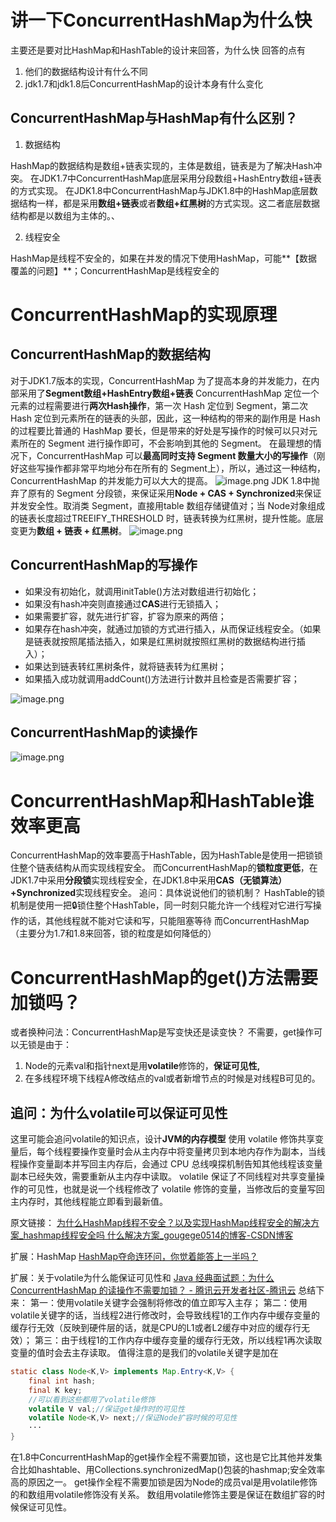 # 讲一下ConcurrentHashMap为什么快
主要还是要对比HashMap和HashTable的设计来回答，为什么快
回答的点有

1. 他们的数据结构设计有什么不同
2. jdk1.7和jdk1.8后ConcurrentHashMap的设计本身有什么变化
## ConcurrentHashMap与HashMap有什么区别？

1. 数据结构

HashMap的数据结构是数组+链表实现的，主体是数组，链表是为了解决Hash冲突。
在JDK1.7中ConcurrentHashMap底层采用分段数组+HashEntry数组+链表的方式实现。
在JDK1.8中ConcurrentHashMap与JDK1.8中的HashMap底层数据结构一样，都是采用**数组+链表**或者**数组+红黑树**的方式实现。这二者底层数据结构都是以数组为主体的。、

2. 线程安全

HashMap是线程不安全的，如果在并发的情况下使用HashMap，可能**【数据覆盖的问题】**；ConcurrentHashMap是线程安全的
# ConcurrentHashMap的实现原理
## ConcurrentHashMap的数据结构
对于JDK1.7版本的实现，ConcurrentHashMap 为了提高本身的并发能力，在内部采用了**Segment数组+HashEntry数组+链表**
ConcurrentHashMap 定位一个元素的过程需要进行**两次Hash操作**，第一次 Hash 定位到 Segment，第二次 Hash 定位到元素所在的链表的头部，因此，这一种结构的带来的副作用是 Hash 的过程要比普通的 HashMap 要长，但是带来的好处是写操作的时候可以只对元素所在的 Segment 进行操作即可，不会影响到其他的 Segment。
在最理想的情况下，ConcurrentHashMap 可以**最高同时支持 Segment 数量大小的写操作**（刚好这些写操作都非常平均地分布在所有的 Segment上），所以，通过这一种结构，ConcurrentHashMap 的并发能力可以大大的提高。
![image.png](https://cdn.nlark.com/yuque/0/2023/png/32682386/1680785141383-e185c749-b2a9-4ed9-ad0c-3cf63d3b902c.png#averageHue=%23f5f4f4&clientId=uec64be3e-1644-4&from=paste&id=u77f93c55&originHeight=507&originWidth=925&originalType=url&ratio=1.5&rotation=0&showTitle=false&size=98803&status=done&style=none&taskId=u447c9e27-4983-4942-89a2-3932a8c27b0&title=)
JDK 1.8中抛弃了原有的 Segment 分段锁，来保证采用**Node + CAS + Synchronized**来保证并发安全性。取消类 Segment，直接用table 数组存储键值对；当 Node对象组成的链表长度超过TREEIFY_THRESHOLD 时，链表转换为红黑树，提升性能。底层变更为**数组 + 链表 + 红黑树**。
![image.png](https://cdn.nlark.com/yuque/0/2023/png/32682386/1680785461367-2cb53b1f-4941-4d54-99e9-6c15106d7be1.png#averageHue=%23f7f7f7&clientId=uec64be3e-1644-4&from=paste&id=u53d8e299&originHeight=218&originWidth=680&originalType=url&ratio=1.5&rotation=0&showTitle=false&size=23960&status=done&style=none&taskId=ue8280d06-8fd0-4aee-bdbd-77690a427c5&title=)

## ConcurrentHashMap的写操作

- 如果没有初始化，就调用initTable()方法对数组进行初始化；
- 如果没有hash冲突则直接通过**CAS**进行无锁插入；
- 如果需要扩容，就先进行扩容，扩容为原来的两倍；
- 如果存在hash冲突，就通过加锁的方式进行插入，从而保证线程安全。（如果是链表就按照尾插法插入，如果是红黑树就按照红黑树的数据结构进行插入）；
- 如果达到链表转红黑树条件，就将链表转为红黑树；
- 如果插入成功就调用addCount()方法进行计数并且检查是否需要扩容；

![image.png](https://cdn.nlark.com/yuque/0/2023/png/32682386/1680785595209-62a61c27-2b35-43c2-a8bc-5be6f534c668.png#averageHue=%23322d2d&clientId=uec64be3e-1644-4&from=paste&id=u8ef8da96&originHeight=853&originWidth=944&originalType=url&ratio=1.5&rotation=0&showTitle=false&size=150190&status=done&style=none&taskId=uee07c3b3-fa0d-4da4-ac8b-c3110f6e659&title=)
## ConcurrentHashMap的读操作
![image.png](https://cdn.nlark.com/yuque/0/2023/png/32682386/1680785678037-b76fa99d-35d3-4c5a-b53f-3c1fd4ed2b06.png#averageHue=%23322c2c&clientId=uec64be3e-1644-4&from=paste&id=u5ce82ae5&originHeight=507&originWidth=827&originalType=url&ratio=1.5&rotation=0&showTitle=false&size=83281&status=done&style=none&taskId=u3c975cc6-e5d6-479c-9d2f-e1ca35468dc&title=)
# ConcurrentHashMap和HashTable谁效率更高
ConcurrentHashMap的效率要高于HashTable，因为HashTable是使用一把锁锁住整个链表结构从而实现线程安全。
而ConcurrentHashMap的**锁粒度更低**，在JDK1.7中采用**分段锁**实现线程安全，在JDK1.8中采用**CAS（无锁算法）+Synchronized**实现线程安全。
追问：具体说说他们的锁机制？
HashTable的锁机制是使用一把🔒锁住整个HashTable，同一时刻只能允许一个线程对它进行写操作的话，其他线程就不能对它读和写，只能阻塞等待
而ConcurrentHashMap（主要分为1.7和1.8来回答，锁的粒度是如何降低的）
# ConcurrentHashMap的get()方法需要加锁吗？
或者换种问法：ConcurrentHashMap是写变快还是读变快？
不需要，get操作可以无锁是由于：

1. Node的元素val和指针next是用**volatile**修饰的，**保证可见性,**
2. 在多线程环境下线程A修改结点的val或者新增节点的时候是对线程B可见的。
## 追问：为什么volatile可以保证可见性
这里可能会追问volatile的知识点，设计**JVM的内存模型**
使用 volatile 修饰共享变量后，每个线程要操作变量时会从主内存中将变量拷贝到本地内存作为副本，当线程操作变量副本并写回主内存后，会通过 CPU 总线嗅探机制告知其他线程该变量副本已经失效，需要重新从主内存中读取。
volatile 保证了不同线程对共享变量操作的可见性，也就是说一个线程修改了 volatile 修饰的变量，当修改后的变量写回主内存时，其他线程能立即看到最新值。


原文链接：
[为什么HashMap线程不安全？以及实现HashMap线程安全的解决方案_hashmap线程安全吗 什么解决方案_gougege0514的博客-CSDN博客](https://blog.csdn.net/qq_46074155/article/details/120072178)

扩展：HashMap
[HashMap夺命连环问，你觉着能答上一半吗？](https://zhuanlan.zhihu.com/p/163283988)

扩展：关于volatile为什么能保证可见性和
[Java 经典面试题：为什么 ConcurrentHashMap 的读操作不需要加锁？ - 腾讯云开发者社区-腾讯云](https://cloud.tencent.com/developer/article/1461980)
总结下来：
第一：使用volatile关键字会强制将修改的值立即写入主存；
第二：使用volatile关键字的话，当线程2进行修改时，会导致线程1的工作内存中缓存变量的缓存行无效（反映到硬件层的话，就是CPU的L1或者L2缓存中对应的缓存行无效）；
第三：由于线程1的工作内存中缓存变量的缓存行无效，所以线程1再次读取变量的值时会去主存读取。
值得注意的是我们的volatile关键字是加在
```java
static class Node<K,V> implements Map.Entry<K,V> {
    final int hash;
    final K key;
    //可以看到这些都用了volatile修饰
    volatile V val;//保证get操作时的可见性
    volatile Node<K,V> next;//保证Node扩容时候的可见性
	···
}
```
在1.8中ConcurrentHashMap的get操作全程不需要加锁，这也是它比其他并发集合比如hashtable、用Collections.synchronizedMap()包装的hashmap;安全效率高的原因之一。
get操作全程不需要加锁是因为Node的成员val是用volatile修饰的和数组用volatile修饰没有关系。
数组用volatile修饰主要是保证在数组扩容的时候保证可见性。

